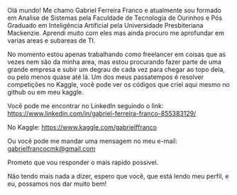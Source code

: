 Olá mundo! Me chamo Gabriel Ferreira Franco e atualmente sou formado em Analise de Sistemas pela Faculdade de Tecnologia de Ourinhos e Pós Graduado em Inteligência Artificial pela Universidade Presbiteriana Mackenzie. Aprendi muito com eles mas ainda procuro me aprofundar em varias areas e subareas de TI.

No momento estou apenas trabalhando como freelancer em coisas que as vezes nem são da minha area, mas estou procurando fazer parte de uma grande empresa e subir um degrau de cada vez para chegar ao topo dela, ou pelo menos quase até lá. Um dos meus passatempos é resolver competições no Kaggle, você pode ver os códigos que criei aqui mesmo no github ou em meu kaggle.

Você pode me encontrar no LinkedIn seguindo o link: https://www.linkedin.com/in/gabriel-ferreira-franco-855383129/

No Kaggle: https://www.kaggle.com/gabrielffranco

Ou você pode me mandar uma mensagem no meu e-mail: gabrielfrancocmk@gmail.com

Prometo que vou responder o mais rapido possivel.

Não tendo mais nada a dizer, espero que você, que está lendo meu perfil, e eu, possamos nos dar muito bem! 

<!--
**GabrielFFranco/GabrielFFRanco** is a ✨ _special_ ✨ repository because its `README.md` (this file) appears on your GitHub profile.

Here are some ideas to get you started:

- 🔭 I’m currently working on ...
- 🌱 I’m currently learning ...
- 👯 I’m looking to collaborate on ...
- 🤔 I’m looking for help with ...
- 💬 Ask me about ...
- 📫 How to reach me: ...
- 😄 Pronouns: ...
- ⚡ Fun fact: ...
-->
